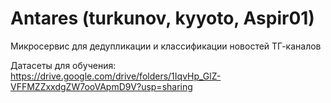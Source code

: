 # Antares (turkunov, kyyoto, Aspir01)
Микросервис для дедупликации и классификации новостей ТГ-каналов

Датасеты для обучения:
https://drive.google.com/drive/folders/1IqvHp_GlZ-VFFMZZxxdgZW7ooVApmD9V?usp=sharing